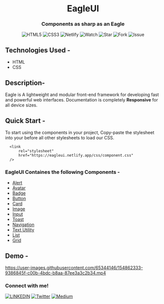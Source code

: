 <h1 align="center">EagleUI</h1>
<h3 align="center">Components as sharp as an Eagle</h3>
<div align="center">

 ![HTML5](https://img.shields.io/badge/html5-%23E34F26.svg?style=for-the-badge&logo=html5&logoColor=white)
 ![CSS3](https://img.shields.io/badge/css3-%231572B6.svg?style=for-the-badge&logo=css3&logoColor=white)
 ![Netlify](https://img.shields.io/badge/netlify-%23000000.svg?style=for-the-badge&logo=netlify&logoColor=#00C7B7)
 ![Watch](https://img.shields.io/github/watchers/anuj-kumary/Eagle-Store.svg)
 ![Star](https://img.shields.io/github/stars/anuj-kumary/Eagle-Store.svg)
 ![Fork](https://img.shields.io/github/forks/anuj-kumary/Eagle-Store.svg)
 ![Issue](https://img.shields.io/github/issues/anuj-kumary/Eagle-Store.svg)

</div>

## Technologies Used -
* HTML
* CSS
## Description-
Eagle is A lightweight and modular front-end framework for developing fast and powerful web interfaces. Documentation is completely **Responsive** for all device sizes.
## Quick Start -
To start using the components in your project, Copy-paste the stylesheet <link> into your <head> before all other stylesheets to load our CSS.
  ```
    <link
        rel="stylesheet"
        href="https://eagleui.netlify.app/css/component.css"
    />
  ```
  ### EagleUI Containes the following Components -
  * [Alert](https://eagleui.netlify.app/components/alert/alert)
  * [Avatar](https://eagleui.netlify.app/components/avatar/avatar)
  * [Badge](https://eagleui.netlify.app/components/badge/badge)
  * [Button](https://eagleui.netlify.app/components/button/button)
  * [Card](https://eagleui.netlify.app/components/card/card)
  * [Image](https://eagleui.netlify.app/components/image-resp/image)
  * [Input](https://eagleui.netlify.app/components/input/input)
  * [Toast](https://eagleui.netlify.app/components/toast/toast)
  * [Navigation](https://eagleui.netlify.app/components/navigation/navigation)
  * [Text Utility](https://eagleui.netlify.app/components/text-utility/text)
  * [List](https://eagleui.netlify.app/components/list/list)
  * [Grid](https://eagleui.netlify.app/components/grid/grid)
  
  ## Demo -
  


https://user-images.githubusercontent.com/65344146/154862333-9386845f-c00b-4bdc-b8aa-87ee3a3c2b34.mp4

           
           
           
### Connect with me!
[![LINKEDIN](https://img.shields.io/badge/LinkedIn-0077B5?style=for-the-badge&logo=linkedin&logoColor=white)](https://www.linkedin.com/in/anujkumar-yadav-29b2521aa/)
[![Twitter](https://img.shields.io/badge/Twitter-1DA1F2?style=for-the-badge&logo=twitter&logoColor=white)](https://twitter.com/TheRealAnujK)
[![Medium](https://img.shields.io/badge/Medium-12100E?style=for-the-badge&logo=medium&logoColor=white)](https://anujf0510.medium.com/)
                    
